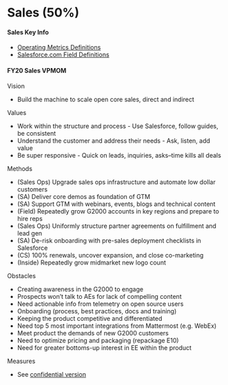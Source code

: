 # Sales \(50%\)

#### Sales Key Info

* [Operating Metrics Definitions](https://docs.google.com/document/d/1aKJrJ7VBf6lGzYNe2xpsTaAfUjw_3Pv1TBRw5XhRCs0/edit?usp=sharing)
* [Salesforce.com Field Definitions](https://docs.google.com/document/d/1FIoKrd1yEqmS_opi1jxXOEbhxx88N0WVZBsjWO_abow/edit?usp=sharing)

#### FY20 Sales VPMOM 

Vision

* Build the machine to scale open core sales, direct and indirect

Values

* Work within the structure and process - Use Salesforce, follow guides, be consistent
* Understand the customer and address their needs - Ask, listen, add value
* Be super responsive - Quick on leads, inquiries, asks–time kills all deals

Methods

* \(Sales Ops\) Upgrade sales ops infrastructure and automate low dollar customers
* \(SA\) Deliver core demos as foundation of GTM
* \(SA\) Support GTM with webinars, events, blogs and technical content
* \(Field\) Repeatedly grow G2000 accounts in key regions and prepare to hire reps
* \(Sales Ops\) Uniformly structure partner agreements on fulfillment and lead gen
* \(SA\) De-risk onboarding with pre-sales deployment checklists in Salesforce
* \(CS\) 100% renewals, uncover expansion, and close co-marketing
* \(Inside\) Repeatedly grow midmarket new logo count

Obstacles

* Creating awareness in the G2000 to engage
* Prospects won’t talk to AEs for lack of compelling content
* Need actionable info from telemetry on open source users
* Onboarding \(process, best practices, docs and training\)
* Keeping the product competitive and differentiated
* Need top 5 most important integrations from Mattermost \(e.g. WebEx\)
* Meet product the demands of new G2000 customers
* Need to optimize pricing and packaging \(repackage E10\)
* Need for greater bottoms-up interest in EE within the product

Measures

* See [confidential version](https://github.com/mattermost/mattermost-mlt/wiki/FY20-Sales-VPMOM)

